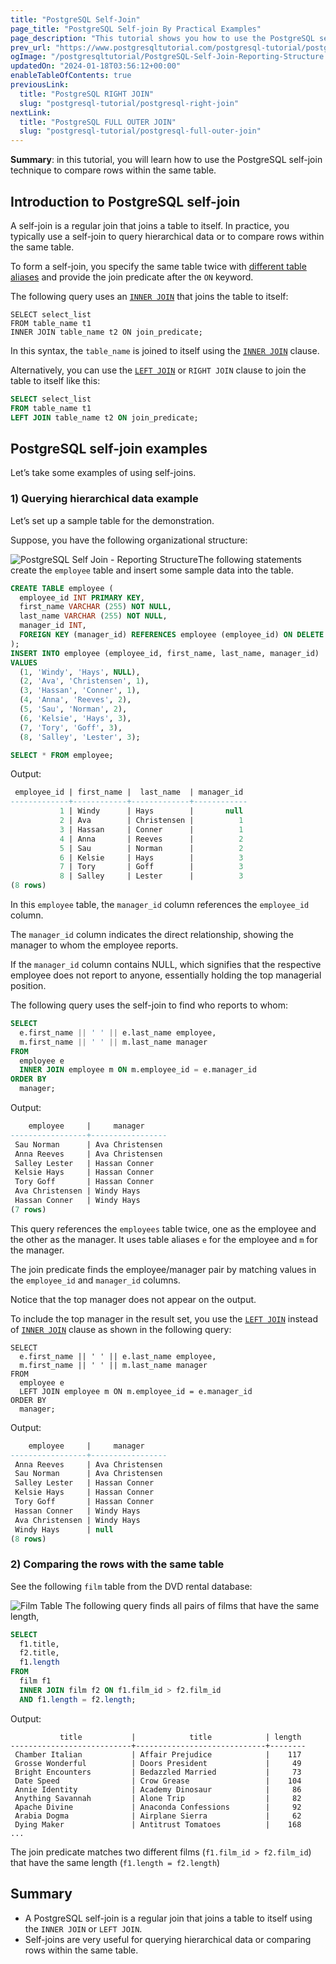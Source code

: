 ```yaml
---
title: "PostgreSQL Self-Join"
page_title: "PostgreSQL Self-join By Practical Examples"
page_description: "This tutorial shows you how to use the PostgreSQL self-join technique to join a table to itself."
prev_url: "https://www.postgresqltutorial.com/postgresql-tutorial/postgresql-self-join/"
ogImage: "/postgresqltutorial/PostgreSQL-Self-Join-Reporting-Structure.png"
updatedOn: "2024-01-18T03:56:12+00:00"
enableTableOfContents: true
previousLink: 
  title: "PostgreSQL RIGHT JOIN"
  slug: "postgresql-tutorial/postgresql-right-join"
nextLink: 
  title: "PostgreSQL FULL OUTER JOIN"
  slug: "postgresql-tutorial/postgresql-full-outer-join"
---
```





**Summary**: in this tutorial, you will learn how to use the PostgreSQL self\-join technique to compare rows within the same table.


## Introduction to PostgreSQL self\-join

A self\-join is a regular join that joins a table to itself. In practice, you typically use a self\-join to query hierarchical data or to compare rows within the same table.

To form a self\-join, you specify the same table twice with [different table aliases](postgresql-alias) and provide the join predicate after the `ON` keyword.

The following query uses an [`INNER JOIN`](postgresql-inner-join) that joins the table to itself:


```sqlsql
SELECT select_list
FROM table_name t1
INNER JOIN table_name t2 ON join_predicate;
```
In this syntax, the `table_name` is joined to itself using the [`INNER JOIN`](postgresql-inner-join) clause.

Alternatively, you can use the [`LEFT JOIN`](postgresql-left-join) or `RIGHT JOIN` clause to join the table to itself like this:


```sql
SELECT select_list
FROM table_name t1
LEFT JOIN table_name t2 ON join_predicate;
```

## PostgreSQL self\-join examples

Let’s take some examples of using self\-joins.


### 1\) Querying hierarchical data example

Let’s set up a sample table for the demonstration.

Suppose, you have the following organizational structure:

![PostgreSQL Self Join - Reporting Structure](/postgresqltutorial/PostgreSQL-Self-Join-Reporting-Structure.png)The following statements create the `employee` table and insert some sample data into the table.


```sql
CREATE TABLE employee (
  employee_id INT PRIMARY KEY, 
  first_name VARCHAR (255) NOT NULL, 
  last_name VARCHAR (255) NOT NULL, 
  manager_id INT, 
  FOREIGN KEY (manager_id) REFERENCES employee (employee_id) ON DELETE CASCADE
);
INSERT INTO employee (employee_id, first_name, last_name, manager_id) 
VALUES 
  (1, 'Windy', 'Hays', NULL), 
  (2, 'Ava', 'Christensen', 1), 
  (3, 'Hassan', 'Conner', 1), 
  (4, 'Anna', 'Reeves', 2), 
  (5, 'Sau', 'Norman', 2), 
  (6, 'Kelsie', 'Hays', 3), 
  (7, 'Tory', 'Goff', 3), 
  (8, 'Salley', 'Lester', 3);

SELECT * FROM employee;
```
Output:


```sql
 employee_id | first_name |  last_name  | manager_id
-------------+------------+-------------+------------
           1 | Windy      | Hays        |       null
           2 | Ava        | Christensen |          1
           3 | Hassan     | Conner      |          1
           4 | Anna       | Reeves      |          2
           5 | Sau        | Norman      |          2
           6 | Kelsie     | Hays        |          3
           7 | Tory       | Goff        |          3
           8 | Salley     | Lester      |          3
(8 rows)
```
In this `employee` table, the `manager_id` column references the `employee_id` column.

The `manager_id` column indicates the direct relationship, showing the manager to whom the employee reports.

If the `manager_id` column contains NULL, which signifies that the respective employee does not report to anyone, essentially holding the top managerial position.

The following query uses the self\-join to find who reports to whom:


```sql
SELECT 
  e.first_name || ' ' || e.last_name employee, 
  m.first_name || ' ' || m.last_name manager 
FROM 
  employee e 
  INNER JOIN employee m ON m.employee_id = e.manager_id 
ORDER BY 
  manager;
```
Output:


```sql
    employee     |     manager
-----------------+-----------------
 Sau Norman      | Ava Christensen
 Anna Reeves     | Ava Christensen
 Salley Lester   | Hassan Conner
 Kelsie Hays     | Hassan Conner
 Tory Goff       | Hassan Conner
 Ava Christensen | Windy Hays
 Hassan Conner   | Windy Hays
(7 rows)
```
This query references the `employees` table twice, one as the employee and the other as the manager. It uses table aliases `e` for the employee and `m` for the manager.

The join predicate finds the employee/manager pair by matching values in the `employee_id` and `manager_id` columns.

Notice that the top manager does not appear on the output.

To include the top manager in the result set, you use the [`LEFT JOIN`](postgresql-left-join) instead of [`INNER JOIN`](postgresql-inner-join) clause as shown in the following query:


```
SELECT 
  e.first_name || ' ' || e.last_name employee, 
  m.first_name || ' ' || m.last_name manager 
FROM 
  employee e 
  LEFT JOIN employee m ON m.employee_id = e.manager_id 
ORDER BY 
  manager;
```
Output:


```sql
    employee     |     manager
-----------------+-----------------
 Anna Reeves     | Ava Christensen
 Sau Norman      | Ava Christensen
 Salley Lester   | Hassan Conner
 Kelsie Hays     | Hassan Conner
 Tory Goff       | Hassan Conner
 Hassan Conner   | Windy Hays
 Ava Christensen | Windy Hays
 Windy Hays      | null
(8 rows)
```

### 2\) Comparing the rows with the same table

See the following `film` table from the DVD rental database:


![Film Table](/postgresqltutorial/film_table.png)
The following query finds all pairs of films that have the same length,


```sql
SELECT 
  f1.title, 
  f2.title, 
  f1.length 
FROM 
  film f1 
  INNER JOIN film f2 ON f1.film_id > f2.film_id 
  AND f1.length = f2.length;
```
Output:


```
           title           |            title            | length
---------------------------+-----------------------------+--------
 Chamber Italian           | Affair Prejudice            |    117
 Grosse Wonderful          | Doors President             |     49
 Bright Encounters         | Bedazzled Married           |     73
 Date Speed                | Crow Grease                 |    104
 Annie Identity            | Academy Dinosaur            |     86
 Anything Savannah         | Alone Trip                  |     82
 Apache Divine             | Anaconda Confessions        |     92
 Arabia Dogma              | Airplane Sierra             |     62
 Dying Maker               | Antitrust Tomatoes          |    168
...
```
The join predicate matches two different films (`f1.film_id > f2.film_id`) that have the same length (`f1.length = f2.length`)


## Summary

* A PostgreSQL self\-join is a regular join that joins a table to itself using the `INNER JOIN` or `LEFT JOIN`.
* Self\-joins are very useful for querying hierarchical data or comparing rows within the same table.

